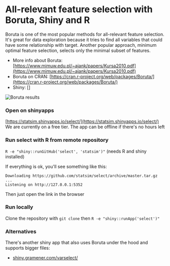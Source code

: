 # All-relevant feature selection with Boruta, Shiny and R
Boruta is one of the most popular methods for all-relevant feature selection. It's great for data exploration because it tries to find all variables that could have some relationship with target. Another popular approach, minimum optimal feature selection, selects only the minimal subset of features. 
* More info about Boruta: [https://www.mimuw.edu.pl/~ajank/papers/Kursa2010.pdf](https://www.mimuw.edu.pl/~ajank/papers/Kursa2010.pdf)
* Boruta on CRAN: [https://cran.r-project.org/web/packages/Boruta/](https://cran.r-project.org/web/packages/Boruta/)
* Shiny: []

![Boruta results](https://raw.githubusercontent.com/statsim/select/master/images/boruta.png "Boruta all-relevant feature selection results")

### Open on shinyapps
[https://statsim.shinyapps.io/select/](https://statsim.shinyapps.io/select/)
We are currently on a free tier. The app can be offline if there's no hours left

### Run select with R from remote repository
`R -e "shiny::runGitHub('select', 'statsim')"` (needs R and shiny installed)

If everything is ok, you'll see something like this:

```
Downloading https://github.com/statsim/select/archive/master.tar.gz
...
Listening on http://127.0.0.1:5352
```

Then just open the link in the browser

### Run locally
Clone the repository with `git clone` then `R -e "shiny::runApp('select')"`

### Alternatives
There's another shiny app that also uses Boruta under the hood and supports bigger files:
* [shiny.gramener.com/varselect/](shiny.gramener.com/varselect/)
